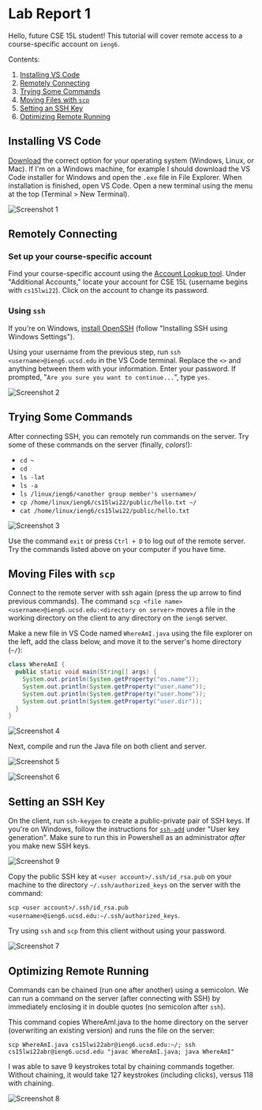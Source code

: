 # Lab Report 1

Hello, future CSE 15L student! This tutorial will cover remote access to a course-specific account on `ieng6`.

Contents: 

1. [Installing VS Code](#installing-vs-code)
2. [Remotely Connecting](#remotely-connecting)
3. [Trying Some Commands](#trying-some-commands)
4. [Moving Files with `scp`](#moving-files-with-scp)
5. [Setting an SSH Key](#setting-an-ssh-key)
6. [Optimizing Remote Running](#optimizing-remote-running)

## Installing VS Code

[Download](https://code.visualstudio.com/download) the correct option for your operating system (Windows, Linux, or Mac). If I'm on a Windows machine, for example I should download the VS Code installer for Windows and open the `.exe` file in File Explorer. When installation is finished, open VS Code. Open a new terminal using the menu at the top (Terminal > New Terminal).

![Screenshot 1](lab-report-1/1-1.png)

## Remotely Connecting

### Set up your course-specific account

Find your course-specific account using the [Account Lookup tool](https://sdacs.ucsd.edu/~icc/index.php). Under "Additional Accounts," locate your account for CSE 15L (username begins with `cs15lwi22`). Click on the account to change its password.

### Using `ssh`

If you're on Windows, [install OpenSSH](https://docs.microsoft.com/en-us/windows-server/administration/openssh/openssh_install_firstuse) (follow "Installing SSH using Windows Settings").

Using your username from the previous step, run `ssh <username>@ieng6.ucsd.edu` in the VS Code terminal. Replace the `<>` and anything between them with your information. Enter your password. If prompted, "`Are you sure you want to continue...`", type `yes`.

![Screenshot 2](lab-report-1/1-2.png)

## Trying Some Commands

After connecting SSH, you can remotely run commands on the server. Try some of these commands on the server (finally, *colors*!):  

- `cd ~`
- `cd`
- `ls -lat`
- `ls -a`
- `ls /linux/ieng6/<another group member's username>/`
- `cp /home/linux/ieng6/cs15lwi22/public/hello.txt ~/`
- `cat /home/linux/ieng6/cs15lwi22/public/hello.txt`

![Screenshot 3](lab-report-1/1-3.png)

Use the command `exit` or press `Ctrl + D` to log out of the remote server. Try the commands listed above on your computer if you have time.

## Moving Files with `scp`

Connect to the remote server with ssh again (press the up arrow to find previous commands). The command `scp <file name> <username>@ieng6.ucsd.edu:<directory on server>` moves a file in the working directory on the client to any directory on the `ieng6` server. 

Make a new file in VS Code named `WhereAmI.java` using the file explorer on the left, add the class below, and move it to the server's home directory (`~/`):  

```java
class WhereAmI {
  public static void main(String[] args) {
    System.out.println(System.getProperty("os.name"));
    System.out.println(System.getProperty("user.name"));
    System.out.println(System.getProperty("user.home"));
    System.out.println(System.getProperty("user.dir"));
  }
}
```

![Screenshot 4](lab-report-1/1-4.png)

Next, compile and run the Java file on both client and server.

![Screenshot 5](lab-report-1/1-5.png)

![Screenshot 6](lab-report-1/1-6.png)

## Setting an SSH Key
On the client, run `ssh-keygen` to create a public-private pair of SSH keys. If you're on Windows, follow the instructions for [`ssh-add`](https://docs.microsoft.com/en-us/windows-server/administration/openssh/openssh_keymanagement#user-key-generation) under "User key generation". Make sure to run this in Powershell as an administrator *after* you make new SSH keys.

![Screenshot 9](lab-report-1/1-9.png)

Copy the public SSH key at `<user account>/.ssh/id_rsa.pub` on your machine to the directory `~/.ssh/authorized_keys` on the server with the command:

`scp <user account>/.ssh/id_rsa.pub <username>@ieng6.ucsd.edu:~/.ssh/authorized_keys`.

Try using `ssh` and `scp` from this client without using your password.

![Screenshot 7](lab-report-1/1-8.png)

## Optimizing Remote Running
Commands can be chained (run one after another) using a semicolon. We can run a command on the server (after connecting with SSH) by immediately enclosing it in double quotes (no semicolon after `ssh`).

This command copies WhereAmI.java to the home directory on the server (overwriting an existing version) and runs the file on the server: 

`scp WhereAmI.java cs15lwi22abr@ieng6.ucsd.edu:~/; ssh cs15lwi22abr@ieng6.ucsd.edu "javac WhereAmI.java; java WhereAmI"`

I was able to save 9 keystrokes total by chaining commands together. Without chaining, it would take 127 keystrokes (including clicks), versus 118 with chaining.

![Screenshot 8](lab-report-1/1-7.png)
